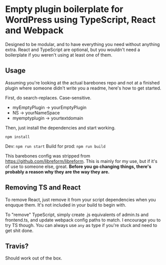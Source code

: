 # Empty plugin boilerplate for WordPress using TypeScript, React and Webpack

Designed to be modular, and to have everything you need without anything extra. React and TypeScript are optional, but you wouldn't need a boilerplate if you weren't using at least one of them.

## Usage

Assuming you're looking at the actual barebones repo and not at a finished plugin where someone didn't write you a readme, here's how to get started.

First, do search-replaces. Case-sensitive.

- myEmptyPlugin -> yourEmptyPlugin
- NS -> yourNameSpace
- myemptyplugin -> yourtextdomain

Then, just install the dependencies and start working.

`npm install`

Dev: `npm run start`
Build for prod: `npm run build`

This barebones config was stripped from https://github.com/libreform/libreform. This is mainly for my use, but if it's of use to someone else, great. **Before you go changing things, there's probably a reason why they are the way they are.**

## Removing TS and React

To remove React, just remove it from your script dependencies when you enquque them. It's not included in your build to begin with.

To "remove" TypeScript, simply create .js equivalents of admin.ts and frontend.ts, and update webpack config paths to match. I encourage you to try TS though. You can always use `any` as type if you're stuck and need to get shit done.

## Travis?

Should work out of the box.
